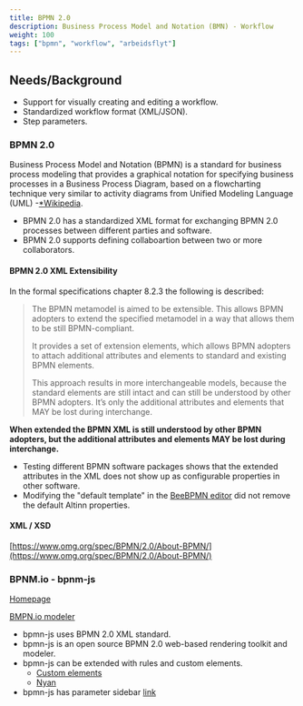 ```yaml
---
title: BPMN 2.0
description: Business Process Model and Notation (BMN) - Workflow
weight: 100
tags: ["bpmn", "workflow", "arbeidsflyt"]
---
```


## Needs/Background

* Support for visually creating and editing a workflow.
* Standardized workflow format (XML/JSON).
* Step parameters.

### BPMN 2.0

Business Process Model and Notation (BPMN) is a standard for business process modeling that provides a graphical notation for specifying business processes in a Business Process Diagram, based on a flowcharting technique very similar to activity diagrams from Unified Modeling Language (UML) -[*Wikipedia](https://en.wikipedia.org/wiki/Business_Process_Model_and_Notation).

* BPMN 2.0 has a standardized XML format for exchanging BPMN 2.0 processes between different parties and software.
* BPMN 2.0 supports defining collaboartion between two or more collaborators.

#### BPMN 2.0 XML Extensibility

In the formal specifications chapter 8.2.3 the following is described:

> The BPMN metamodel is aimed to be extensible. This allows BPMN adopters to extend the specified metamodel in a
> way that allows them to be still BPMN-compliant.
>
> It provides a set of extension elements, which allows BPMN adopters to attach additional attributes and elements to
> standard and existing BPMN elements.
>
> This approach results in more interchangeable models, because the standard elements are still intact and can still be
> understood by other BPMN adopters. It’s only the additional attributes and elements that MAY be lost during interchange.

**When extended the BPMN XML is still understood by other BPMN adopters, but the additional attributes and elements MAY be lost during interchange.**

* Testing different BPMN software packages shows that the extended attributes in the XML does not show up as configurable properties in other software.
* Modifying the "default template" in the [BeeBPMN editor](https://www.beepmn.com) did not remove the default Altinn properties.

#### XML / XSD

[https://www.omg.org/spec/BPMN/2.0/About-BPMN/](https://www.omg.org/spec/BPMN/2.0/About-BPMN/)

### BPNM.io - bpnm-js

[Homepage](https://bpmn.io)

[BMPN.io modeler](https://rawgit.com/bpmn-io/bpmn-js-examples/master/starter/modeler.html)

* bpmn-js uses BPMN 2.0 XML standard.
* bpmn-js is an open source BPMN 2.0 web-based rendering toolkit and modeler.
* bpmn-js can be extended with rules and custom elements.
  * [Custom elements](https://github.com/bpmn-io/bpmn-js-examples/tree/master/custom-elements)
  * [Nyan](https://github.com/bpmn-io/bpmn-js-nyan)
* bpmn-js has parameter sidebar [link](https://github.com/bpmn-io/bpmn-js-examples/tree/master/properties-panel-extension)

